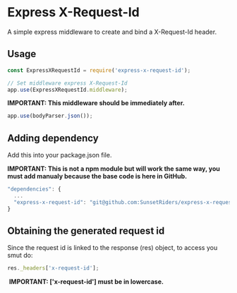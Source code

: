 # Express X-Request-Id

A simple express middleware to create and bind a X-Request-Id header.

## Usage

```javascript
const ExpressXRequestId = require('express-x-request-id');

// Set middleware express X-Request-Id
app.use(ExpressXRequestId.middleware);
```

**IMPORTANT: This middleware should be immediately after.**

```javascript
app.use(bodyParser.json());
```

## Adding dependency

Add this into your package.json file.

**IMPORTANT: This is not a npm module but will work the same way, you must add manualy because the base code is here in GitHub.**

```javascript
"dependencies": {
  ...
  "express-x-request-id": "git@github.com:SunsetRiders/express-x-request-id.git"
}
 ```
 
 ## Obtaining the generated request id
 
 Since the request id is linked to the response (res) object, to access you smut do:
 
 ```javascript
 res._headers['x-request-id'];
  ```
  
  **IMPORTANT: ['x-request-id'] must be in lowercase.**

